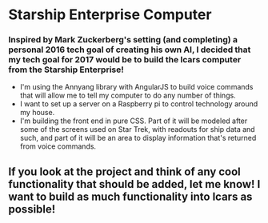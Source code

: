 # Starship Enterprise Computer

### Inspired by Mark Zuckerberg's setting (and completing) a personal 2016 tech goal of creating his own AI, I decided that my tech goal for 2017 would be to build the lcars computer from the Starship Enterprise!

- I'm using the Annyang library with AngularJS to build voice commands that will allow me to tell my computer to do any number of things.
- I want to set up a server on a Raspberry pi to control technology around my house.
- I'm building the front end in pure CSS. Part of it will be modeled after some of the screens used on Star Trek, with readouts for ship data and such, and part of it will be an area to display information that's returned from voice commands.

## If you look at the project and think of any cool functionality that should be added, let me know! I want to build as much functionality into lcars as possible!
